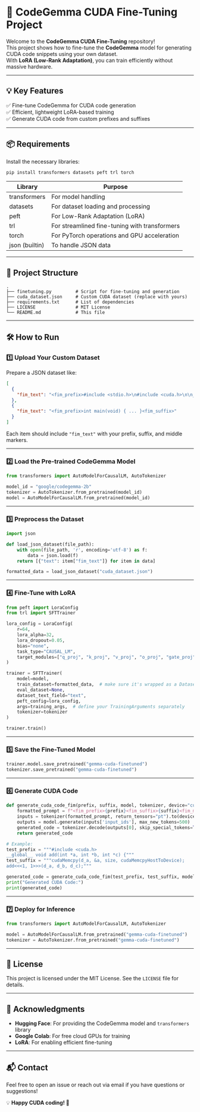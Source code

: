 # 🚀 CodeGemma CUDA Fine-Tuning Project

Welcome to the **CodeGemma CUDA Fine-Tuning** repository!  
This project shows how to fine-tune the **CodeGemma** model for generating CUDA code snippets using your own dataset.  
With **LoRA (Low-Rank Adaptation)**, you can train efficiently without massive hardware.

---

## 💡 Key Features

✅ Fine-tune CodeGemma for CUDA code generation  
✅ Efficient, lightweight LoRA-based training  
✅ Generate CUDA code from custom prefixes and suffixes  

---

## 📦 Requirements

Install the necessary libraries:

```bash
pip install transformers datasets peft trl torch
```

| Library         | Purpose                                    |
|-----------------|-------------------------------------------|
| transformers    | For model handling                        |
| datasets        | For dataset loading and processing        |
| peft           | For Low-Rank Adaptation (LoRA)            |
| trl            | For streamlined fine-tuning with transformers |
| torch          | For PyTorch operations and GPU acceleration |
| json (builtin) | To handle JSON data                       |

---

## 📁 Project Structure

```
.
├── finetuning.py         # Script for fine-tuning and generation
├── cuda_dataset.json     # Custom CUDA dataset (replace with yours)
├── requirements.txt      # List of dependencies
├── LICENSE               # MIT License
└── README.md             # This file
```

---

## 🛠️ How to Run

### 1️⃣ Upload Your Custom Dataset

Prepare a JSON dataset like:

```json
[
  {
    "fim_text": "<fim_prefix>#include <stdio.h>\n#include <cuda.h>\n\n__global__ void add(int *a, int *b, int *c) { ... }<fim_suffix>"
  },
  {
    "fim_text": "<fim_prefix>int main(void) { ... }<fim_suffix>"
  }
]
```

Each item should include `"fim_text"` with your prefix, suffix, and middle markers.

---

### 2️⃣ Load the Pre-trained CodeGemma Model

```python
from transformers import AutoModelForCausalLM, AutoTokenizer

model_id = "google/codegemma-2b"
tokenizer = AutoTokenizer.from_pretrained(model_id)
model = AutoModelForCausalLM.from_pretrained(model_id)
```

---

### 3️⃣ Preprocess the Dataset

```python
import json

def load_json_dataset(file_path):
    with open(file_path, 'r', encoding='utf-8') as f:
        data = json.load(f)
    return [{"text": item["fim_text"]} for item in data]

formatted_data = load_json_dataset("cuda_dataset.json")
```

---

### 4️⃣ Fine-Tune with LoRA

```python
from peft import LoraConfig
from trl import SFTTrainer

lora_config = LoraConfig(
    r=64,
    lora_alpha=32,
    lora_dropout=0.05,
    bias="none",
    task_type="CAUSAL_LM",
    target_modules=["q_proj", "k_proj", "v_proj", "o_proj", "gate_proj", "up_proj", "down_proj"]
)

trainer = SFTTrainer(
    model=model,
    train_dataset=formatted_data,  # make sure it's wrapped as a Dataset object
    eval_dataset=None,
    dataset_text_field="text",
    peft_config=lora_config,
    args=training_args,  # define your TrainingArguments separately
    tokenizer=tokenizer
)

trainer.train()
```

---

### 5️⃣ Save the Fine-Tuned Model

```python
trainer.model.save_pretrained("gemma-cuda-finetuned")
tokenizer.save_pretrained("gemma-cuda-finetuned")
```

---

### 6️⃣ Generate CUDA Code

```python
def generate_cuda_code_fim(prefix, suffix, model, tokenizer, device="cuda"):
    formatted_prompt = f"<fim_prefix>{prefix}<fim_suffix>{suffix}<fim_middle>"
    inputs = tokenizer(formatted_prompt, return_tensors="pt").to(device)
    outputs = model.generate(inputs['input_ids'], max_new_tokens=500)
    generated_code = tokenizer.decode(outputs[0], skip_special_tokens=True)
    return generated_code

# Example:
test_prefix = """#include <cuda.h>
__global__ void add(int *a, int *b, int *c) {"""
test_suffix = """cudaMemcpy(d_a, &a, size, cudaMemcpyHostToDevice);
add<<<1, 1>>>(d_a, d_b, d_c);"""

generated_code = generate_cuda_code_fim(test_prefix, test_suffix, model, tokenizer)
print("Generated CUDA Code:")
print(generated_code)
```

---

### 7️⃣ Deploy for Inference

```python
from transformers import AutoModelForCausalLM, AutoTokenizer

model = AutoModelForCausalLM.from_pretrained("gemma-cuda-finetuned")
tokenizer = AutoTokenizer.from_pretrained("gemma-cuda-finetuned")
```

---

## 📝 License

This project is licensed under the MIT License. See the `LICENSE` file for details.

---

## 🙏 Acknowledgments

- **Hugging Face**: For providing the CodeGemma model and `transformers` library  
- **Google Colab**: For free cloud GPUs for training  
- **LoRA**: For enabling efficient fine-tuning

---

## 📬 Contact

Feel free to open an issue or reach out via email if you have questions or suggestions!

💡 **Happy CUDA coding! 🚀**

